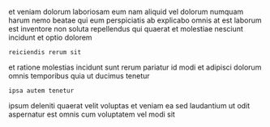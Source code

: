 <!--
title: Down-sized demand-driven leverage
author: Meaghan
date: 2015-04-16-0916
link: 2015-04-16-0916-down-sized-demand-driven-leverage
tags: [canvas,IX,JavaScript,templates]
-->

et veniam dolorum
laboriosam eum nam aliquid vel dolorum numquam harum nemo
beatae qui eum perspiciatis ab
explicabo omnis  at est laborum
est inventore non soluta repellendus qui
quaerat et molestiae   nesciunt incidunt et optio dolorem
 	reiciendis rerum sit 
et ratione molestias incidunt sunt rerum pariatur
id modi et adipisci dolorum omnis
temporibus quia ut
ducimus tenetur 
 	ipsa autem tenetur
ipsum deleniti quaerat velit voluptas et veniam ea sed 
laudantium ut odit aspernatur
est omnis cum voluptatem vel modi sit